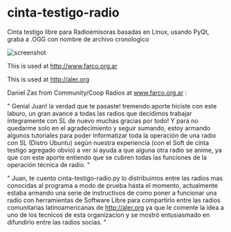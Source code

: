 cinta-testigo-radio
===================

Cinta testigo libre para Radioemisoras basadas en Linux, usando PyQt, graba a .OGG con nombre de archivo cronologico

![screenshot](https://lh5.googleusercontent.com/-edgJkemn0AE/UFJGKW5zeFI/AAAAAAAAB1M/szuxBKUJTds/s882/temp.jpg)


This is used at http://www.farco.org.ar

This is used at http://aler.org


Daniel Zas from Community/Coop Radios at www.farco.org.ar :

" Genial Juan!  la verdad que te pasaste! tremendo aporte hiciste con este laburo, 
un gran avance a todas las radios que decidimos trabajar íntegramente con SL de nuevo muchas gracias por todo! 
Y para no quedarme solo en el agradecimiento y seguir sumando, 
estoy armando algunos tutoriales para poder Informatizar toda la operación de una radio con SL (Distro Ubuntu) 
según nuestra experiencia (con el Soft de cinta testigo agregado obvio) a ver si ayuda a que alguna otra radio se anime,
ya que con este aporte entiendo que se cubren todas las funciones de la operación técnica de radio. "


" Juan, te cuento cinta-testigo-radio.py lo distribuimos entre las radios mas conocidas al programa a modo de prueba hasta el momento, actualmente estaba armando una serie de instructivos de como poner a funcionar una radio con herramientas de Software Libre para compartirlo entre las radios comunitarias latinoamericanas de http://aler.org ya que le comente la idea a uno de los tecnicos de esta organizacion y se mostró entusiasmado en difundirlo entre las radios socias. "
